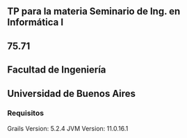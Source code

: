 ## TP para la materia Seminario de Ing. en Informática I
## 75.71 
## Facultad de Ingeniería
## Universidad de Buenos Aires


### Requisitos

Grails Version: 5.2.4
JVM Version: 11.0.16.1

